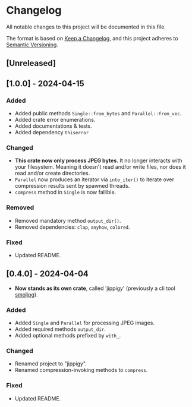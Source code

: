 # Changelog
All notable changes to this project will be documented in this file.

The format is based on [Keep a Changelog](https://keepachangelog.com/en/1.1.0/),
and this project adheres to [Semantic Versioning](https://semver.org/spec/v2.0.0.html).

## [Unreleased]
## [1.0.0] - 2024-04-15
### Added
- Added public methods `Single::from_bytes` and `Parallel::from_vec`.
- Added crate error enumerations.
- Added documentations & tests.
- Added dependency `thiserror`
### Changed
- **This crate now only process JPEG bytes.** It no longer interacts with your filesystem. Meaning it doesn't read and/or write files, nor does it read and/or create directories.
- `Parallel` now produces an iterator via `into_iter()` to iterate over compression results sent by spawned threads.
- `compress` method in `Single` is now fallible.
### Removed
- Removed mandatory method `output_dir()`.
- Removed dependencies: `clap`, `anyhow`, `colored`.
### Fixed
- Updated README.

## [0.4.0] - 2024-04-04
- **Now stands as its own crate**, called 'jippigy' (previously a cli tool [smoljpg](https://github.com/rfdzan/smoljpg)).
### Added
- Added `Single` and `Parallel` for processing JPEG images.
- Added required methods `output_dir`.
- Added optional methods prefixed by `with_`.
### Changed
- Renamed project to "jippigy".
- Renamed compression-invoking methods to `compress`.
### Fixed
- Updated README.
